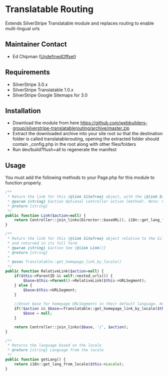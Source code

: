 Translatable Routing
=================

Extends SilverStripe Translatable module and replaces routing to enable multi-lingual urls

## Maintainer Contact
* Ed Chipman ([UndefinedOffset](https://github.com/UndefinedOffset))

## Requirements
* SilverStripe 3.0.x
* SilverStripe Translatable 1.0.x
* SilverStripe Google Sitemaps for 3.0


## Installation
* Download the module from here https://github.com/webbuilders-group/silverstripe-translatablerouting/archive/master.zip
* Extract the downloaded archive into your site root so that the destination folder is called translatablerouting, opening the extracted folder should contain _config.php in the root along with other files/folders
* Run dev/build?flush=all to regenerate the manifest


## Usage
You must add the following methods to your Page.php for this module to function properly.
```php
/**
 * Return the link for this {@link SiteTree} object, with the {@link Director::baseURL()} included.
 * @param {string} $action Optional controller action (method). Note: URI encoding of this parameter is applied automatically through template casting, don't encode the passed parameter. Please use {@link Controller::join_links()} instead to append GET parameters.
 * @return {string}
 */
public function Link($action=null) {
    return Controller::join_links(Director::baseURL(), i18n::get_lang_from_locale($this->Locale), $this->RelativeLink($action));
}

/**
 * Return the link for this {@link SiteTree} object relative to the SilverStripe root. By default, it this page is the current home page, and there is no action specified then this will return a link to the root of the site. However, if you set the $action parameter to TRUE then the link will not be rewritten
 * and returned in its full form.
 * @param {string} $action See {@link Link()}
 * @return {string}
 * 
 * @uses Translatable::get_homepage_link_by_locale()
 */
public function RelativeLink($action=null) {
    if($this->ParentID && self::nested_urls()) {
        $base=$this->Parent()->RelativeLink($this->URLSegment);
    } else {
        $base=$this->URLSegment;
    }
    
    //Unset base for homepage URLSegments in their default language. Homepages with action parameters or in different languages need to retain their URLSegment. We can only do this if the homepage is on the root level.
    if(!$action && $base==Translatable::get_homepage_link_by_locale($this->Locale) && !$this->ParentID) {
        $base = null;
    }

    return Controller::join_links($base, '/', $action);
}

/**
 * Returns the language based on the locale
 * @return {string} Language from the locale
 */
public function getLang() {
    return i18n::get_lang_from_locale($this->Locale);
}
```